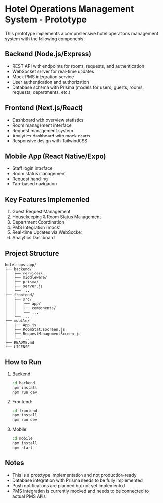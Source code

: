 # Hotel Operations Management System - Prototype

This prototype implements a comprehensive hotel operations management system with the following components:

## Backend (Node.js/Express)
- REST API with endpoints for rooms, requests, and authentication
- WebSocket server for real-time updates
- Mock PMS integration service
- User authentication and authorization
- Database schema with Prisma (models for users, guests, rooms, requests, departments, etc.)

## Frontend (Next.js/React)
- Dashboard with overview statistics
- Room management interface
- Request management system
- Analytics dashboard with mock charts
- Responsive design with TailwindCSS

## Mobile App (React Native/Expo)
- Staff login interface
- Room status management
- Request handling
- Tab-based navigation

## Key Features Implemented
1. Guest Request Management
2. Housekeeping & Room Status Management
3. Department Coordination
4. PMS Integration (mock)
5. Real-time Updates via WebSocket
6. Analytics Dashboard

## Project Structure
```
hotel-ops-app/
├── backend/
│   ├── services/
│   ├── middleware/
│   ├── prisma/
│   ├── server.js
│   └── ...
├── frontend/
│   ├── src/
│   │   ├── app/
│   │   ├── components/
│   │   └── ...
│   └── ...
├── mobile/
│   ├── App.js
│   ├── RoomStatusScreen.js
│   ├── RequestManagementScreen.js
│   └── ...
├── README.md
└── LICENSE
```

## How to Run

1. Backend:
   ```bash
   cd backend
   npm install
   npm run dev
   ```

2. Frontend:
   ```bash
   cd frontend
   npm install
   npm run dev
   ```

3. Mobile:
   ```bash
   cd mobile
   npm install
   npm start
   ```

## Notes
- This is a prototype implementation and not production-ready
- Database integration with Prisma needs to be fully implemented
- Push notifications are planned but not yet implemented
- PMS integration is currently mocked and needs to be connected to actual PMS APIs